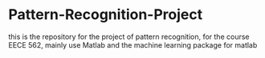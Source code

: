# Pattern-Recognition-Project
this is the repository for the project of pattern recognition, for the course EECE 562, mainly use Matlab and the machine learning package for matlab

